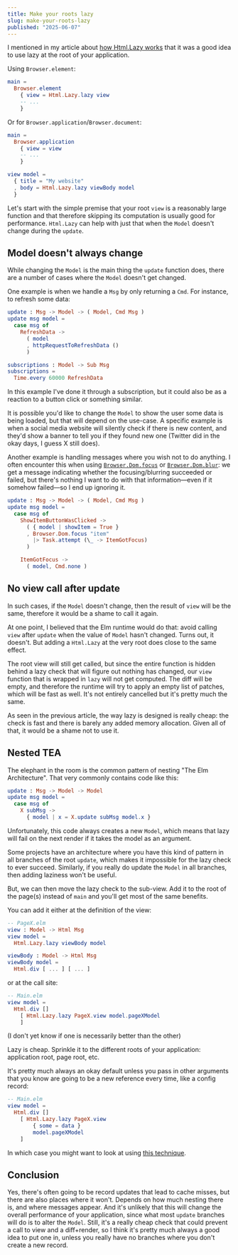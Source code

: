 ```yaml
---
title: Make your roots lazy
slug: make-your-roots-lazy
published: "2025-06-07"
---
```


I mentioned in my article about [how Html.Lazy works](/caching-behind-elm-lazy) that it was a good idea to use lazy at the root of your application.

Using `Browser.element`:

```elm
main =
  Browser.element
    { view = Html.Lazy.lazy view
    -- ...
    }
```

Or for `Browser.application`/`Browser.document`:

```elm
main =
  Browser.application
    { view = view
    -- ...
    }

view model =
  { title = "My website"
  , body = Html.Lazy.lazy viewBody model
  }
```

Let's start with the simple premise that your root `view` is a reasonably large function and that therefore skipping its computation is usually good for performance. `Html.Lazy` can help with just that when the `Model` doesn't change during the `update`.

## Model doesn't always change

While changing the `Model` is the main thing the `update` function does, there are a number of cases where the `Model` doesn't get changed.

One example is when we handle a `Msg` by only returning a `Cmd`. For instance, to refresh some data:

```elm
update : Msg -> Model -> ( Model, Cmd Msg )
update msg model =
  case msg of
    RefreshData ->
      ( model
      , httpRequestToRefreshData ()
      )

subscriptions : Model -> Sub Msg
subscriptions =
  Time.every 60000 RefreshData
```

In this example I've done it through a subscription, but it could also be as a reaction to a button click or something similar.

It is possible you'd like to change the `Model` to show the user some data is being loaded, but that will depend on the use-case. A specific example is when a social media website will silently check if there is new content, and they'd show a banner to tell you if they found new one (Twitter did in the okay days, I guess X still does).

Another example is handling messages where you wish not to do anything. I often encounter this when using [`Browser.Dom.focus`](https://package.elm-lang.org/packages/elm/browser/latest/Browser-Dom#focus) or [`Browser.Dom.blur`](https://package.elm-lang.org/packages/elm/browser/latest/Browser-Dom#blur): we get a message indicating whether the focusing/blurring succeeded or failed, but there's nothing I want to do with that information—even if it somehow failed—so I end up ignoring it.

```elm
update : Msg -> Model -> ( Model, Cmd Msg )
update msg model =
  case msg of
    ShowItemButtonWasClicked ->
      ( { model | showItem = True }
      , Browser.Dom.focus "item"
        |> Task.attempt (\_ -> ItemGotFocus)
      )

    ItemGotFocus ->
      ( model, Cmd.none )
```

## No view call after update

In such cases, if the `Model` doesn't change, then the result of `view` will be the same, therefore it would be a shame to call it again.

At one point, I believed that the Elm runtime would do that: avoid calling `view` after `update` when the value of `Model` hasn't changed. Turns out, it doesn't. But adding a `Html.Lazy` at the very root does close to the same effect.

The root view will still get called, but since the entire function is hidden behind a lazy check that will figure out nothing has changed, our `view` function that is wrapped in `lazy` will not get computed. The diff will be empty, and therefore the runtime will try to apply an empty list of patches, which will be fast as well. It's not entirely cancelled but it's pretty much the same.

As seen in the previous article, the way lazy is designed is really cheap: the check is fast and there is barely any added memory allocation. Given all of that, it would be a shame not to use it.

## Nested TEA

The elephant in the room is the common pattern of nesting "The Elm Architecture". That very commonly contains code like this:

```elm
update : Msg -> Model -> Model
update msg model =
  case msg of
    X subMsg ->
      { model | x = X.update subMsg model.x }
```

Unfortunately, this code always creates a new `Model`, which means that lazy will fail on the next render if it takes the model as an argument.

Some projects have an architecture where you have this kind of pattern in all branches of the root `update`, which makes it impossible for the lazy check to ever succeed. Similarly, if you really do update the `Model` in all branches, then adding laziness won't be useful.

But, we can then move the lazy check to the sub-view. Add it to the root of the page(s) instead of `main` and you'll get most of the same benefits.

You can add it either at the definition of the view:

```elm
-- PageX.elm
view : Model -> Html Msg
view model =
  Html.Lazy.lazy viewBody model 

viewBody : Model -> Html Msg
viewBody model =
  Html.div [ ... ] [ ... ]
```

or at the call site:

```elm
-- Main.elm
view model =
  Html.div []
    [ Html.Lazy.lazy PageX.view model.pageXModel
    ]
```

(I don't yet know if one is necessarily better than the other)

Lazy is cheap. Sprinkle it to the different roots of your application: application root, page root, etc.

It's pretty much always an okay default unless you pass in other arguments that you know are going to be a new reference every time, like a config record:

```elm
-- Main.elm
view model =
  Html.div []
    [ Html.Lazy.lazy PageX.view
        { some = data }
        model.pageXModel
    ]
```

In which case you might want to look at using [this technique](/beyond-elm-lazy-arguments).

## Conclusion

Yes, there's often going to be record updates that lead to cache misses, but there are also places where it won't. Depends on how much nesting there is, and where messages appear.
And it's unlikely that this will change the overall performance of your application, since what most `update` branches will do is to alter the `Model`. 
Still, it's a really cheap check that could prevent a call to view and a diff+render, so I think it's pretty much always a good idea to put one in, unless you really have no branches where you don't create a new record.